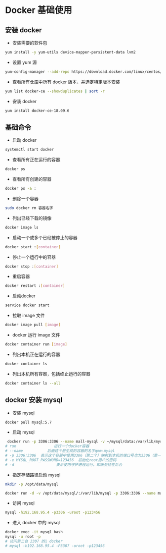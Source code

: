 # Docker 基础使用

## 安装 docker
* 安装需要的软件包
```bash
yum install -y yum-utils device-mapper-persistent-data lvm2
```
* 设置 yum 源
```bash
yum-config-manager --add-repo https://download.docker.com/linux/centos/docker-ce.repo
```
* 查看所有仓库中所有 docker 版本，并选定特定版本安装
```bash
yum list docker-ce --showduplicates | sort -r
```
* 安装 docker
```bash
yum install docker-ce-18.09.6
```

## 基础命令
- 启动 docker
```bash
systemctl start docker
```

- 查看所有正在运行的容器
```bash
docker ps
```

- 查看所有创建的容器
```bash
docker ps -a :
```

- 删除一个容器
```bash
sudo docker rm 容器名字
```

- 列出已经下载的镜像
```bash
docker image ls
```

- 启动一个或多个已经被停止的容器
```bash
docker start :[container]
```

- 停止一个运行中的容器
```bash
docker stop :[container]
```

- 重启容器
```bash
docker restart :[container]
```

- 启动docker
```bash
service docker start
```

- 拉取 image 文件
```bash
docker image pull [image]
```

- docker 运行 image 文件
```bash
docker container run [image]
```

- 列出本机正在运行的容器
```bash
docker container ls
```

- 列出本机所有容器，包括终止运行的容器
```bash
docker container ls --all
```

## docker 安装 mysql
- 安装 mysql
```bash
docker pull mysql:5.7
```
- 启动 mysql
```bash
 docker run -p 3306:3306 --name mall-mysql -v ~/mysql/data:/var/lib/mysql -e MYSQL_ROOT_PASSWORD=123456  -d mysql:5.7
# run                 运行一个docker容器
# --name           后面这个是生成的容器的名字qmm-mysql
# -p 3306:3306  表示这个容器中使用3306（第二个）映射到本机的端口号也为3306（第一个） 
# -e MYSQL_ROOT_PASSWORD=123456  初始化root用户的密码
# -d                   表示使用守护进程运行，即服务挂在后台
```

- 指定存储路径启动 mysql
```bash
mkdir -p /opt/data/mysql

docker run -d -v /opt/data/mysql/:/var/lib/mysql -p 3306:3306 --name mall-mysql -e MYSQL_ROOT_PASSWORD=123456 -d mysql:5.7
```

- 访问 mysql
```bash
mysql -h192.168.95.4 -p3306 -uroot -p123456
```

- 进入 docker 中的 mysql
```bash
docker exec -it mysql bash
mysql -u root -p
# 访问第二台 3307 的 docker
# mysql -h192.168.95.4 -P3307 -uroot -p123456
```